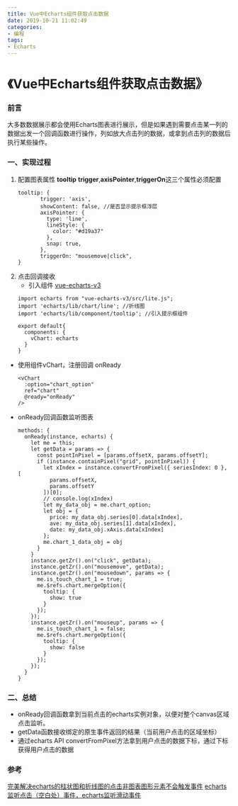 ```yaml
---
title: Vue中Echarts组件获取点击数据
date: 2019-10-21 11:02:49
categories:
- 编程
tags:
- Echarts
---
```


# 《Vue中Echarts组件获取点击数据》

### 前言
大多数数据展示都会使用Echarts图表进行展示，但是如果遇到需要点击某一列的数据出发一个回调函数进行操作，列如放大点击列的数据，或拿到点击列的数据后执行某些操作。

### 一、实现过程
1. 配置图表属性 **tooltip**
   **trigger**,**axisPointer**,**triggerOn**这三个属性必须配置
   ```
   tooltip: {
          trigger: 'axis',
          showContent: false, //是否显示提示框浮层
          axisPointer: {
            type: 'line',
            lineStyle: {
              color: "#d19a37"
            },
            snap: true,
          },
          triggerOn: "mousemove|click",
   }
   ```
2. 点击回调接收
   - 引入组件 [vue-echarts-v3](https://github.com/xlsdg/vue-echarts-v3)
    ```
    import echarts from "vue-echarts-v3/src/lite.js";
    import 'echarts/lib/chart/line'; //折线图
    import 'echarts/lib/component/tooltip'; //引入提示框组件

    export default{
      components: {
        vChart: echarts
      }
    }
    ```
  - 使用组件vChart，注册回调 onReady
    ```
    <vChart
      :option="chart_option"
      ref="chart"
      @ready="onReady"
    />
    ```
  - onReady回调函数监听图表
    ```
    methods: {
      onReady(instance, echarts) {
        let me = this;
        let getData = params => {
          const pointInPixel = [params.offsetX, params.offsetY];
          if (instance.containPixel("grid", pointInPixel)) {
            let xIndex = instance.convertFromPixel({ seriesIndex: 0 }, [
              params.offsetX,
              params.offsetY
            ])[0];
            // console.log(xIndex)
            let my_data_obj = me.chart_option;
            let obj = {
              price: my_data_obj.series[0].data[xIndex],
              ave: my_data_obj.series[1].data[xIndex],
              date: my_data_obj.xAxis.data[xIndex]
            };
            me.chart_1_data_obj = obj
          }
        }
        instance.getZr().on("click", getData);
        instance.getZr().on("mousemove", getData);
        instance.getZr().on("mousedown", params => {
          me.is_touch_chart_1 = true;
          me.$refs.chart.mergeOption({
            tooltip: {
              show: true
            }
          });
        });
        instance.getZr().on("mouseup", params => {
          me.is_touch_chart_1 = false;
          me.$refs.chart.mergeOption({
            tooltip: {
              show: false
            }
          });
        });
      }
    }
    ```
### 二、总结
- onReady回调函数拿到当前点击的echarts实例对象，以便对整个canvas区域点击监听。
- getData函数接收绑定的原生事件返回的结果（当前用户点击的区域坐标）
- 通过echarts API convertFromPixel方法拿到用户点击的数据下标，通过下标获得用户点击的数据

### 参考
[完美解决echarts的柱状图和折线图的点击非图表图形元素不会触发事件](https://blog.csdn.net/smk108/article/details/78482154)
[echarts监听点击（空白处）事件，echarts监听滑动事件](https://blog.csdn.net/qq_24065713/article/details/84771570)
